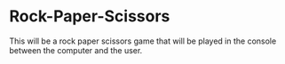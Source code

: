 # Rock-Paper-Scissors

This will be a rock paper scissors game that will be played in the console between the computer and the user.
